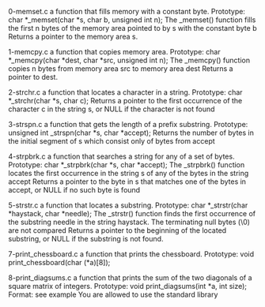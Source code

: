 0-memset.c
	a function that fills memory with a constant byte.
		Prototype: char *_memset(char *s, char b, unsigned int n);
		The _memset() function fills the first n bytes of the memory 
		area pointed to by s with the constant byte b
		Returns a pointer to the memory area s.

1-memcpy.c
	a function that copies memory area.
		Prototype: char *_memcpy(char *dest, char *src, unsigned int n);
		The _memcpy() function copies n bytes from memory area src to 
		memory area dest
		Returns a pointer to dest.

2-strchr.c
	a function that locates a character in a string.
		Prototype: char *_strchr(char *s, char c);
		Returns a pointer to the first occurrence of the character c 
		in the string s, or NULL if the character is not found

3-strspn.c
	a function that gets the length of a prefix substring.
		Prototype: unsigned int _strspn(char *s, char *accept);
		Returns the number of bytes in the initial segment of s which 
		consist only of bytes from accept

4-strpbrk.c
	a function that searches a string for any of a set of bytes.
		Prototype: char *_strpbrk(char *s, char *accept);
		The _strpbrk() function locates the first occurrence in the 
		string s of any of the bytes in the string accept
		Returns a pointer to the byte in s that matches one of the 
		bytes in accept, or NULL if no such byte is found

5-strstr.c
	a function that locates a substring.
		Prototype: char *_strstr(char *haystack, char *needle);
		The _strstr() function finds the first occurrence of the 
		substring needle in the string haystack. The terminating null 
		bytes (\0) are not compared
		Returns a pointer to the beginning of the located substring, 
		or NULL if the substring is not found.

7-print_chessboard.c
	a function that prints the chessboard.
		Prototype: void print_chessboard(char (*a)[8]);

8-print_diagsums.c
	a function that prints the sum of the two diagonals of a square matrix of integers.
		Prototype: void print_diagsums(int *a, int size);
		Format: see example
		You are allowed to use the standard library
